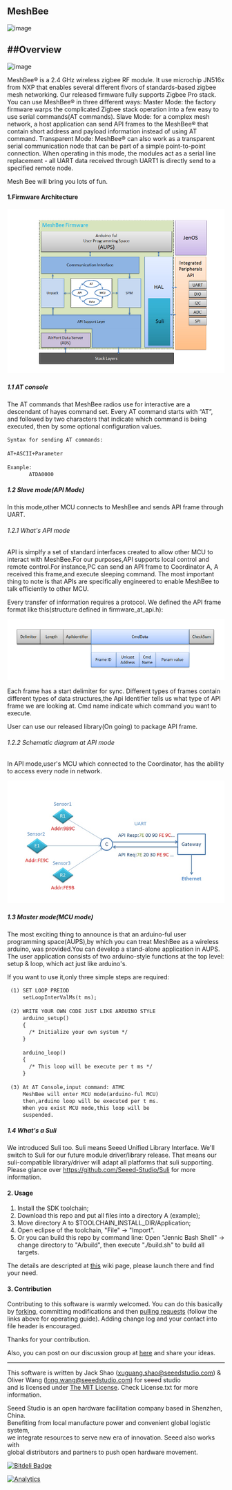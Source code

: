  

MeshBee
------------

![image](http://www.seeedstudio.com/wiki/images/6/6b/QQ20140327-1.png)



##Overview
------------

![image](https://raw.githubusercontent.com/Seeed-Studio/Mesh_Bee/master/doc/state_machine.jpg)

MeshBee® is a 2.4 GHz wireless zigbee RF module. It use microchip JN516x from NXP that enables several different flvors of standards-based zigbee mesh networking. Our released firmware fully supports Zigbee Pro stack. You can use MeshBee® in three different ways:
Master Mode: the factory firmware warps the complicated Zigbee stack operation into a few easy to use serial commands(AT commands).
Slave Mode: for a complex mesh network, a host application can send API frames to the MeshBee® that contain short address and payload information instead of using AT command.
Transparent Mode: MeshBee® can also work as a transparent serial communication node that can be part of a simple point-to-point connection. When operating in this mode, the modules act as a serial line replacement - all UART data received through UART1 is directly send to a specified remote node.

 
Mesh Bee will bring you lots of fun.
 

#### 1.Firmware Architecture

![image](https://raw.githubusercontent.com/Seeed-Studio/Mesh_Bee/master/doc/MeshBeeArchitecture.jpg)

##### 1.1 AT console
  The AT commands that MeshBee radios use for interactive are a descendant of hayes command set. Every AT command starts with “AT”, and followed by two characters that indicate which command is being executed, then by some optional configuration values.
    
    Syntax for sending AT commands:
                
    AT+ASCII+Parameter
    
    Example:
           ATDA0000
    
##### 1.2 Slave mode(API Mode)
 
In this mode,other MCU connects to MeshBee and sends API frame through UART.

###### 1.2.1 What's API mode
API is simplfy a set of standard interfaces created to allow other MCU to interact with MeshBee.For our purposes,API supports
local control and remote control.For instance,PC can send an API frame to Coordinator A, A received this frame,and 
execute sleeping command. The most important thing to note is that APIs are specifically engineered to enable MeshBee to talk 
efficiently to other MCU.

Every transfer of information requires a protocol. We defined the API frame format like this(structure defined in firmware_at_api.h):

![image](https://raw.githubusercontent.com/Seeed-Studio/Mesh_Bee/master/doc/ApiSpec_Frame.jpg)

Each frame has a start delimiter for sync. 
Different types of frames contain different types of data structures,the Api Identifier tells us what type of API frame we are looking at.
Cmd name indicate which command you want to execute.

User can use our released library(On going) to package API frame. 

###### 1.2.2 Schematic diagram at API mode

In API mode,user's MCU which connected to the Coordinator, has the ability to access every node in network.

![image](https://raw.githubusercontent.com/Seeed-Studio/Mesh_Bee/master/doc/MeshNetwork.jpg)

##### 1.3 Master mode(MCU mode)
The most exciting thing to announce is that an arduino-ful user programming space(AUPS),by which you can treat MeshBee 
as a wireless arduino, was provided.You can develop a stand-alone application in AUPS. The user application consists of two arduino-style functions
at the top level: setup & loop, which act just like arduino's.

 If you want to use it,only three simple steps are required:
     
     (1) SET LOOP PREIOD 
         setLoopInterValMs(t ms);
         
     (2) WRITE YOUR OWN CODE JUST LIKE ARDUINO STYLE 
         arduino_setup()
         {
           /* Initialize your own system */
         }
      
         arduino_loop()
         {
           /* This loop will be execute per t ms */
         }
 
     (3) At AT Console,input command: ATMC
         MeshBee will enter MCU mode(arduino-ful MCU)
         then,arduino loop will be executed per t ms.
         When you exist MCU mode,this loop will be 
         suspended.


##### 1.4 What's a Suli  

We introduced Suli too. Suli means Seeed Unified Library Interface. We'll switch to Suli for our future module driver/library release. That means our suli-compatible library/driver will adapt all platforms that suli supporting. Please glance over https://github.com/Seeed-Studio/Suli for more information. 



#### 2. Usage

1. Install the SDK toolchain;
2. Download this repo and put all files into a directory A (example);
3. Move directory A to $TOOLCHAIN_INSTALL_DIR/Application;
4. Open eclipse of the toolchain, "File" -> "Import". 
5. Or you can build this repo by command line: Open "Jennic Bash Shell" -> change directory to "A/build", then execute "./build.sh" to build all targets.

The details are descripted at [this](http://www.seeedstudio.com/wiki/Mesh_Bee) wiki page, please launch there and find your need.

#### 3. Contribution

Contributing to this software is warmly welcomed. You can do this basically by
[forking](https://help.github.com/articles/fork-a-repo), committing modifications and then [pulling requests](https://help.github.com/articles/using-pull-requests) (follow the links above for operating guide). Adding change log and your contact into file header is encouraged.  

Thanks for your contribution.  


Also, you can post on our discussion group at [here](http://www.seeedstudio.com/forum/viewforum.php?f=35) and share your ideas.

    
----

This software is written by Jack Shao (xuguang.shao@seeedstudio.com) & Oliver Wang (long.wang@seeedstudio.com) for seeed studio<br>
and is licensed under [The MIT License](http://opensource.org/licenses/mit-license.php). Check License.txt for more information.<br>


Seeed Studio is an open hardware facilitation company based in Shenzhen, China. <br>
Benefiting from local manufacture power and convenient global logistic system, <br>
we integrate resources to serve new era of innovation. Seeed also works with <br>
global distributors and partners to push open hardware movement.<br>









[![Bitdeli Badge](https://d2weczhvl823v0.cloudfront.net/Seeed-Studio/mesh_bee/trend.png)](https://bitdeli.com/free "Bitdeli Badge")

[![Analytics](https://ga-beacon.appspot.com/UA-46589105-3/Mesh_Bee)](https://github.com/igrigorik/ga-beacon)
